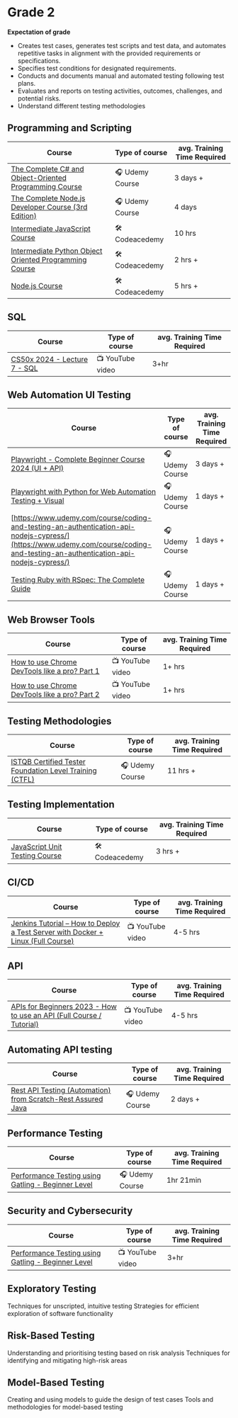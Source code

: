 # Grade 2

**Expectation of grade**

- Creates test cases, generates test scripts and test data, and automates repetitive tasks in alignment with the provided requirements or specifications.
- Specifies test conditions for designated requirements.
- Conducts and documents manual and automated testing following test plans.
- Evaluates and reports on testing activities, outcomes, challenges, and potential risks.
- Understand different testing methodologies 

## Programming and Scripting

| Course | Type of course | avg. Training Time Required |
| ------ | -------------- | --------------------------- | 
|[The Complete C# and Object-Oriented Programming Course](https://www.udemy.com/course/the-complete-c-sharp-developer-course/)| 🎧 Udemy Course | 3 days + | 
|[The Complete Node.js Developer Course (3rd Edition)](https://www.udemy.com/course/the-complete-nodejs-developer-course-2/)| 🎧 Udemy Course | 4 days |
|[Intermediate JavaScript Course](https://www.codecademy.com/learn/learn-intermediate-javascript)| 🛠️ Codeacedemy  | 10 hrs |
|[Intermediate Python Object Oriented Programming Course](https://www.codecademy.com/learn/learn-intermediate-python-3-object-oriented-programming)| 🛠️ Codeacedemy | 2 hrs + |
|[Node.js Course](https://www.codecademy.com/learn/learn-node-js)| 🛠️ Codeacedemy | 5 hrs + |

## SQL
| Course | Type of course | avg. Training Time Required |
| ------ | -------------- | --------------------------- | 
|[CS50x 2024 - Lecture 7 - SQL](https://youtu.be/1RCMYG8RUSE?si=rRSXrV_Zr-heYLYY)| 📺 YouTube video| 3+hr| 

## Web Automation UI Testing
| Course | Type of course | avg. Training Time Required |
| ------ | -------------- | --------------------------- | 
|[Playwright - Complete Beginner Course 2024 (UI + API)](https://www.udemy.com/course/playwright-complete-beginner-course/)| 🎧 Udemy Course | 3 days + | 
|[Playwright with Python for Web Automation Testing + Visual](https://www.udemy.com/course/playwright-with-python-for-web-automation-testing/)| 🎧 Udemy Course | 1 days + | 
|[https://www.udemy.com/course/coding-and-testing-an-authentication-api-nodejs-cypress/](https://www.udemy.com/course/coding-and-testing-an-authentication-api-nodejs-cypress/)| 🎧 Udemy Course | 1 days + | 
|[Testing Ruby with RSpec: The Complete Guide](https://www.udemy.com/course/testing-ruby-with-rspec/)| 🎧 Udemy Course | 1 days + | 

## Web Browser Tools
| Course | Type of course | avg. Training Time Required |
| ------ | ------ | ---- |
|[How to use Chrome DevTools like a pro? Part 1](https://youtu.be/fgbqkVOH7Q4?si=TxOQKIRfWFZe1d-U)|  📺 YouTube video| 1+ hrs |
|[How to use Chrome DevTools like a pro? Part 2](https://youtu.be/_51ds4cXloI?si=qWgrHxFDjVEs1Fi1)|  📺 YouTube video| 1+ hrs |

## Testing Methodologies  
| Course | Type of course | avg. Training Time Required |
| ------ | -------------- | --------------------------- | 
[ISTQB Certified Tester Foundation Level Training (CTFL)](https://www.udemy.com/course/istqb-certified-tester-foundation-level-training-ctfl/)| 🎧 Udemy Course | 11 hrs +|

## Testing Implementation
| Course | Type of course | avg. Training Time Required |
| ------ | -------------- | --------------------------- | 
|[JavaScript Unit Testing Course](https://www.codecademy.com/learn/learn-javascript-unit-testing)| 🛠️ Codeacedemy| 3 hrs + |

## CI/CD
| Course | Type of course | avg. Training Time Required |
| ------ | ------ | ---- |
|[Jenkins Tutorial – How to Deploy a Test Server with Docker + Linux (Full Course)](https://youtu.be/f4idgaq2VqA?si=wiN44UxBTv7KclRp)| 📺 YouTube video| 4-5 hrs |

## API
| Course | Type of course | avg. Training Time Required |
| ------ | ------ | ---- |
|[APIs for Beginners 2023 - How to use an API (Full Course / Tutorial)](https://youtu.be/WXsD0ZgxjRw?si=N5lTURRhsBF4fqQ5)| 📺 YouTube video| 4-5 hrs |

## Automating API testing
| Course | Type of course | avg. Training Time Required |
| ------ | ------ | ---- |
|[Rest API Testing (Automation) from Scratch-Rest Assured Java](https://www.udemy.com/course/rest-api-automation-testing-rest-assured/)| 🎧 Udemy Course | 2 days +|

## Performance Testing
| Course | Type of course | avg. Training Time Required |
| ------ | ------ | ---- |
|[Performance Testing using Gatling - Beginner Level](https://www.udemy.com/course/performance-testing-using-gatling/)|🎧 Udemy Course | 1hr 21min |

## Security and Cybersecurity
| Course | Type of course | avg. Training Time Required |
| ------ | ------ | ---- |
|[Performance Testing using Gatling - Beginner Level](https://youtu.be/EKof-cJiTG8?si=2OiBW9yBxWQx0BAu)|📺 YouTube video| 3+hr|

## Exploratory Testing

Techniques for unscripted, intuitive testing
Strategies for efficient exploration of software functionality

## Risk-Based Testing

Understanding and prioritising testing based on risk analysis
Techniques for identifying and mitigating high-risk areas

## Model-Based Testing

Creating and using models to guide the design of test cases
Tools and methodologies for model-based testing